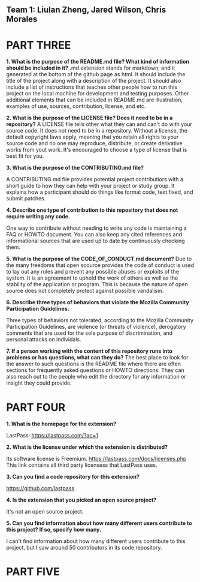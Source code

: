 
Team 1: Liulan Zheng, Jared Wilson, Chris Morales
-------------

PART THREE
==============


**1. What is the purpose of the README.md file? What kind of information should be included in it?**
.md extension stands for markdown, and it generated at the bottom of the github page as html. It should include the title of the project along with a description of the project. It should also include a list of instructions that teaches other people how to run this project on the local machine for development and testing purposes. Other additional elements that can be included in README.md are illustration, examples of use, sources, contribution, license, and etc.
  
**2. What is the purpose of the LICENSE file? Does it need to be in a repository?**
 A LICENSE file tells other what they can and can't do with your source code. It does not need to be in a repository. Without a license, the default copyright laws apply, meaning that you retain all rights to your source code and no one may reproduce, distribute, or create derivative works from yout work. It's encouraged to choose a type of license that is best fit for you.

**3. What is the purpose of the CONTRIBUTING.md file?**

A CONTRIBUTING.md file provides potential project contributiors with a short guide to how they can help with your project or study group. It explains how a participant should do things like format code, text fixed, and submit patches.

**4. Describe one type of contribution to this repository that does not require writing any code.**

One way to contribute without needing to write any code is maintaining a FAQ or HOWTO document. You can also keep any cited references and informational sources that are used up to date by continuously checking them. 

**5. What is the purpose of the CODE_OF_CONDUCT.md document?**
Due to the many freedoms that open scource provides the code of conduct is used to lay out any rules and prevent any possible abuses or exploits of the system. It is an agreement to uphold the work of others as well as the stability of the application or program. This is because the nature of open source does not completely protect against possible vandalism.

**6. Describe three types of behaviors that violate the Mozilla Community Participation Guidelines.**  

Three types of behaviors not tolerated, according to the Mozilla Community Participation Guidelines, are violence (or threats of violence), derogatory comments that are used for the sole purpose of discrimination, and personal attacks on individals.

**7. If a person working with the content of this repository runs into problems or has questions, what can they do?**
The best place to look for the answer to such questions is the README file where there are often sections for frequently asked questions or HOWTO directions. They can also reach out to the people who edit the directory for any information or insight they could provide. 


PART FOUR
==============

**1. What is the homepage for the extension?**

LastPass: https://lastpass.com/?ac=1

**2. What is the license under which the extension is distributed?**

Its software license is Freemium.
https://lastpass.com/docs/licenses.php This link contains all third party licensess that LastPass uses.

**3. Can you find a code repository for this extension?**

https://github.com/lastpass

**4. Is the extension that you picked an open source project?**

It's not an open source project.

**5. Can you find information about how many different users contribute to this project? If so, specify how many.**

I can't find information about how many different users contribute to this project, but I saw around 50 contributors in its code repository.


PART FIVE
==============
